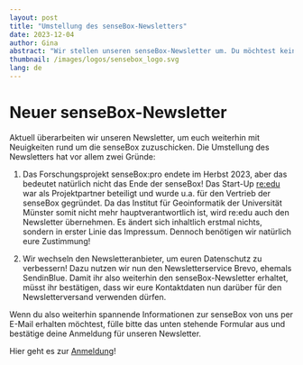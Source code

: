 ```yaml
---
layout: post
title: "Umstellung des senseBox-Newsletters"
date: 2023-12-04
author: Gina
abstract: "Wir stellen unseren senseBox-Newsletter um. Du möchtest keine Informationen rund um die senseBox verpassen? Dann melde dich an!"
thumbnail: /images/logos/sensebox_logo.svg
lang: de
---
```


# Neuer senseBox-Newsletter

Aktuell überarbeiten wir unseren Newsletter, um euch weiterhin mit Neuigkeiten rund um die senseBox zuzuschicken. Die Umstellung des Newsletters hat vor allem zwei Gründe:

1. Das Forschungsprojekt senseBox:pro endete im Herbst 2023, aber das bedeutet natürlich nicht das Ende der senseBox! Das Start-Up [re:edu](https://reedu.de/) war als Projektpartner beteiligt und wurde u.a. für den Vertrieb der senseBox gegründet. Da das Institut für Geoinformatik der Universität Münster somit nicht mehr hauptverantwortlich ist, wird re:edu auch den Newsletter übernehmen. Es ändert sich inhaltlich erstmal nichts, sondern in erster Linie das Impressum. Dennoch benötigen wir natürlich eure Zustimmung!

2. Wir wechseln den Newsletteranbieter, um euren Datenschutz zu verbessern! Dazu nutzen wir nun den Newsletterservice Brevo, ehemals SendinBlue. Damit ihr also weiterhin den senseBox-Newsletter erhaltet, müsst ihr bestätigen, dass wir eure Kontaktdaten nun darüber für den Newsletterversand verwenden dürfen.

Wenn du also weiterhin spannende Informationen zur senseBox von uns per E-Mail erhalten möchtest, fülle bitte das unten stehende Formular aus und bestätige deine Anmeldung für unseren Newsletter.

Hier geht es zur [Anmeldung](https://sensebox.de/newsletter)!
